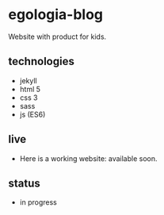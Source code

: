 # egologia-blog
Website with product for kids. 

## technologies
* jekyll
* html 5
* css 3
* sass
* js (ES6)

## live
* Here is a working website: available soon.

## status
* in progress
